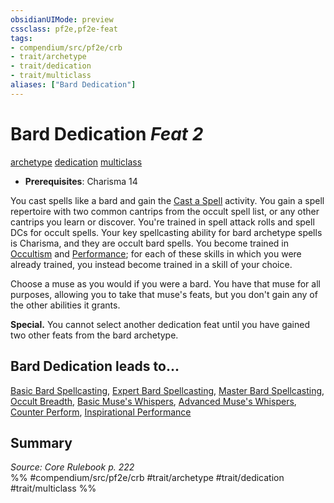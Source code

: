 ```yaml
---
obsidianUIMode: preview
cssclass: pf2e,pf2e-feat
tags:
- compendium/src/pf2e/crb
- trait/archetype
- trait/dedication
- trait/multiclass
aliases: ["Bard Dedication"]
---
```

# Bard Dedication  *Feat 2*  
[archetype](/rules/traits/archetype.md)  [dedication](/rules/traits/dedication.md)  [multiclass](/rules/traits/multiclass.md)  

- **Prerequisites**: Charisma 14

You cast spells like a bard and gain the [Cast a Spell](/rules/actions/cast-a-spell.md) activity. You gain a spell repertoire with two common cantrips from the occult spell list, or any other cantrips you learn or discover. You're trained in spell attack rolls and spell DCs for occult spells. Your key spellcasting ability for bard archetype spells is Charisma, and they are occult bard spells. You become trained in [Occultism](/compendium/skills.md#Occultism) and [Performance](/compendium/skills.md#Performance); for each of these skills in which you were already trained, you instead become trained in a skill of your choice.

Choose a muse as you would if you were a bard. You have that muse for all purposes, allowing you to take that muse's feats, but you don't gain any of the other abilities it grants.

**Special.** You cannot select another dedication feat until you have gained two other feats from the bard archetype.

## Bard Dedication leads to...

[Basic Bard Spellcasting](/compendium/feats/basic-bard-spellcasting.md), [Expert Bard Spellcasting](/compendium/feats/expert-bard-spellcasting.md), [Master Bard Spellcasting](/compendium/feats/master-bard-spellcasting.md), [Occult Breadth](/compendium/feats/occult-breadth.md), [Basic Muse's Whispers](/compendium/feats/basic-muses-whispers.md), [Advanced Muse's Whispers](/compendium/feats/advanced-muses-whispers.md), [Counter Perform](/compendium/feats/counter-perform.md), [Inspirational Performance](/compendium/feats/inspirational-performance.md)

## Summary

*Source: Core Rulebook p. 222*  
%% #compendium/src/pf2e/crb #trait/archetype #trait/dedication #trait/multiclass %%